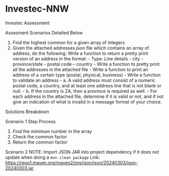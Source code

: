 # Investec-NNW
Investec Assessment

Assesment Scenarios Detailed Below
1. Find the highest common for a given array of integers
2. Given the attached addresses.json file which contains an array of address, do the following:
   Write a function to return a pretty print version of an address in the format: 
         - Type: Line details - city - province/state - postal code – country
         - Write a function to pretty print all the addresses in the attached file
         - Write a function to print an address of a certain type (postal, physical, business)
         - Write a function to validate an address
         - a. A valid address must consist of a numeric postal code, a country, and at least one address line that is not blank or null.
         - b. If the country is ZA, then a province is required as well.
         - For each address in the attached file, determine if it is valid or not, and if not give an indication of what is invalid in a message format of your choice.

Solutions Breakdown

Scenario 1
Step Process
1. Find the minimum number in the array
2. Check the common factor
3. Return the common factor

Scenario 2
NOTE: Import JSON JAR into project dependency if it does not update when doing a `mvn clean package`
Link: https://repo1.maven.org/maven2/org/json/json/20240303/json-20240303.jar
